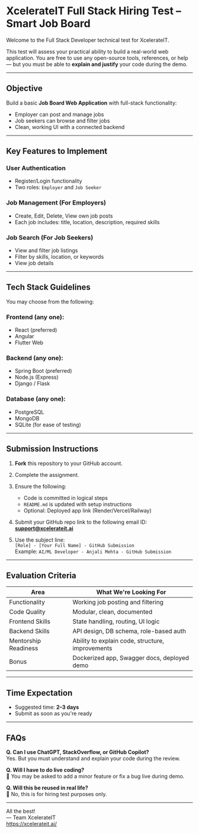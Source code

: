 #  XcelerateIT Full Stack Hiring Test – Smart Job Board

Welcome to the Full Stack Developer technical test for XcelerateIT.

This test will assess your practical ability to build a real-world web application. You are free to use any open-source tools, references, or help — but you must be able to **explain and justify** your code during the demo.

---

##  Objective

Build a basic **Job Board Web Application** with full-stack functionality:
- Employer can post and manage jobs
- Job seekers can browse and filter jobs
- Clean, working UI with a connected backend

---

##  Key Features to Implement

###  User Authentication
- Register/Login functionality
- Two roles: `Employer` and `Job Seeker`

###  Job Management (For Employers)
- Create, Edit, Delete, View own job posts
- Each job includes: title, location, description, required skills

###  Job Search (For Job Seekers)
- View and filter job listings
- Filter by skills, location, or keywords
- View job details

---

##  Tech Stack Guidelines

You may choose from the following:

### Frontend (any one):
- React (preferred)
- Angular
- Flutter Web

### Backend (any one):
- Spring Boot (preferred)
- Node.js (Express)
- Django / Flask

### Database (any one):
- PostgreSQL
- MongoDB
- SQLite (for ease of testing)

---

##  Submission Instructions

1. **Fork** this repository to your GitHub account.
2. Complete the assignment.
3. Ensure the following:
   - Code is committed in logical steps
   - `README.md` is updated with setup instructions
   - Optional: Deployed app link (Render/Vercel/Railway)

4. Submit your GitHub repo link to the following email ID:  
    **support@xcelerateit.ai**
5. Use the subject line:  
   `[Role] - [Your Full Name] - GitHub Submission`  
   Example: `AI/ML Developer - Anjali Mehta - GitHub Submission`   
---

##  Evaluation Criteria

| Area            | What We're Looking For                             |
|------------------|-----------------------------------------------------|
| Functionality     | Working job posting and filtering                 |
| Code Quality      | Modular, clean, documented                        |
| Frontend Skills   | State handling, routing, UI logic                 |
| Backend Skills    | API design, DB schema, role-based auth            |
| Mentorship Readiness | Ability to explain code, structure, improvements |
| Bonus             | Dockerized app, Swagger docs, deployed demo       |

---

##  Time Expectation

- Suggested time: **2–3 days**
- Submit as soon as you're ready

---

##  FAQs

**Q. Can I use ChatGPT, StackOverflow, or GitHub Copilot?**  
 Yes. But you must understand and explain your code during the review.

**Q. Will I have to do live coding?**  
🔸 You may be asked to add a minor feature or fix a bug live during demo.

**Q. Will this be reused in real life?**  
🔹 No, this is for hiring test purposes only.

---

All the best!  
— Team XcelerateIT  
 https://xcelerateit.ai/

